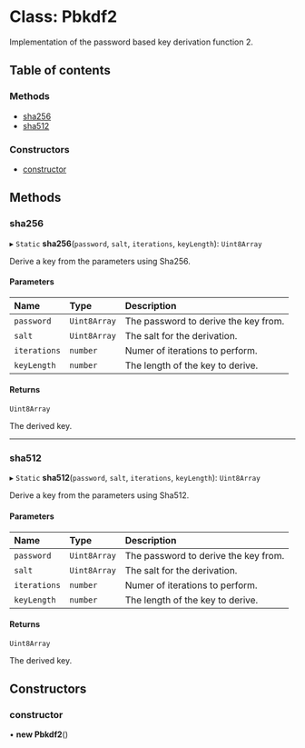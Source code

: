 # Class: Pbkdf2

Implementation of the password based key derivation function 2.

## Table of contents

### Methods

- [sha256](Pbkdf2.md#sha256)
- [sha512](Pbkdf2.md#sha512)

### Constructors

- [constructor](Pbkdf2.md#constructor)

## Methods

### sha256

▸ `Static` **sha256**(`password`, `salt`, `iterations`, `keyLength`): `Uint8Array`

Derive a key from the parameters using Sha256.

#### Parameters

| Name | Type | Description |
| :------ | :------ | :------ |
| `password` | `Uint8Array` | The password to derive the key from. |
| `salt` | `Uint8Array` | The salt for the derivation. |
| `iterations` | `number` | Numer of iterations to perform. |
| `keyLength` | `number` | The length of the key to derive. |

#### Returns

`Uint8Array`

The derived key.

___

### sha512

▸ `Static` **sha512**(`password`, `salt`, `iterations`, `keyLength`): `Uint8Array`

Derive a key from the parameters using Sha512.

#### Parameters

| Name | Type | Description |
| :------ | :------ | :------ |
| `password` | `Uint8Array` | The password to derive the key from. |
| `salt` | `Uint8Array` | The salt for the derivation. |
| `iterations` | `number` | Numer of iterations to perform. |
| `keyLength` | `number` | The length of the key to derive. |

#### Returns

`Uint8Array`

The derived key.

## Constructors

### constructor

• **new Pbkdf2**()
